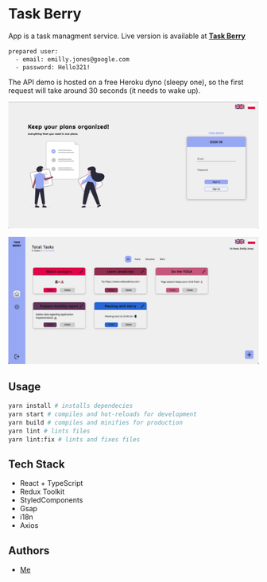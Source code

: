 # Task Berry

App is a task managment service.
Live version is available at **[Task Berry](https://task-berry.netlify.app/)**

```
prepared user:
  - email: emilly.jones@google.com
  - password: Hello321!
```

The API demo is hosted on a free Heroku dyno (sleepy one), so the first request will take around 30 seconds (it needs to wake up).

![Landing Page](./docs/images/landing.png)

![Home Page](./docs/images/home.png)

## Usage

```bash
yarn install # installs dependecies
yarn start # compiles and hot-reloads for development
yarn build # compiles and minifies for production
yarn lint # lints files
yarn lint:fix # lints and fixes files
```

## Tech Stack
- React + TypeScript
- Redux Toolkit
- StyledComponents
- Gsap
- i18n
- Axios

## Authors
- [Me](https://github.com/hoolek77)